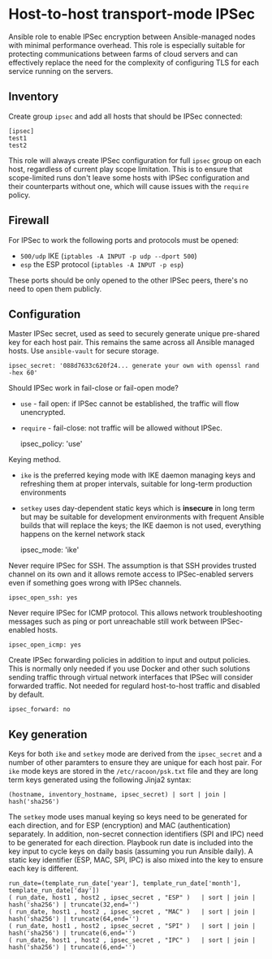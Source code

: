 # Host-to-host transport-mode IPSec

Ansible role to enable IPSec encryption between Ansible-managed nodes with minimal performance
overhead. This role is especially suitable for protecting communications between farms of
cloud servers and can effectively replace the need for the complexity of configuring TLS for
each service running on the servers.

## Inventory

Create group `ipsec` and add all hosts that should be IPSec connected:

    [ipsec]
    test1
    test2

This role will always create IPSec configuration for full `ipsec` group on each host, regardless
of current play scope limitation. This is to ensure that scope-limited runs don't leave some
hosts with IPSec configuration and their counterparts without one, which will cause issues
with the `require` policy.

## Firewall

For IPSec to work the following ports and protocols must be opened:

* `500/udp` IKE (`iptables -A INPUT -p udp --dport 500`)
* `esp` the ESP protocol (`iptables -A INPUT -p esp`)

These ports should be only opened to the other IPSec peers, there's no need to open them
publicly.

## Configuration

Master IPSec secret, used as seed to securely generate unique pre-shared key for each host pair.
This remains the same across all Ansible managed hosts. Use `ansible-vault` for secure storage.

    ipsec_secret: '088d7633c620f24... generate your own with openssl rand -hex 60'

Should IPSec work in fail-close or fail-open mode? 
* `use` - fail open: if IPSec cannot be established, the traffic will flow unencrypted.
* `require` - fail-close: not traffic will be allowed without IPSec.

    ipsec_policy: 'use'

Keying method.
* `ike` is the preferred keying mode with IKE daemon managing keys and refreshing them at proper
   intervals, suitable for long-term production environments
* `setkey` uses day-dependent static keys which is **insecure** in long term but may be suitable for
  development environments with frequent Ansible builds that will replace the keys; the IKE daemon
  is not used, everything happens on the kernel network stack

    ipsec_mode: 'ike'

Never require IPSec for SSH. The assumption is that SSH provides trusted channel on its own and 
it allows remote access to IPSec-enabled servers even if something goes wrong with IPSec channels.
        
    ipsec_open_ssh: yes

Never require IPSec for ICMP protocol. This allows network troubleshooting messages such as ping
or port unreachable still work between IPSec-enabled hosts.

    ipsec_open_icmp: yes

Create IPSec forwarding policies in addition to input and output policies. This is normally only
needed if you use Docker and other such solutions sending traffic through virtual network interfaces
that IPSec will consider forwarded traffic. Not needed for regulard host-to-host traffic and 
disabled by default.

    ipsec_forward: no

## Key generation

Keys for both `ike` and `setkey` mode are derived from the `ipsec_secret` and a number of other
paramters to ensure they are unique for each host pair. For `ike` mode keys are stored in
the `/etc/racoon/psk.txt` file and they are long term keys generated using the following Jinja2
syntax:

```
(hostname, inventory_hostname, ipsec_secret) | sort | join | hash('sha256')
```

The `setkey` mode uses manual keying so keys need to be generated for each direction, and for
ESP (encryption) and MAC (authentication) separately. In addition, non-secret connection identifiers
(SPI and IPC) need to be generated for each direction. Playbook run date is included into the key
input to cycle keys on daily basis (assuming you run Ansible daily). A static key identifier (ESP,
MAC, SPI, IPC) is also mixed into the key to ensure each key is different.

```
run_date=(template_run_date['year'], template_run_date['month'], template_run_date['day'])
( run_date, host1 , host2 , ipsec_secret , "ESP" )   | sort | join | hash('sha256') | truncate(32,end='')
( run_date, host1 , host2 , ipsec_secret , "MAC" )   | sort | join | hash('sha256') | truncate(64,end='')
( run_date, host1 , host2 , ipsec_secret , "SPI" )   | sort | join | hash('sha256') | truncate(6,end='')
( run_date, host1 , host2 , ipsec_secret , "IPC" )   | sort | join | hash('sha256') | truncate(6,end='')
```
